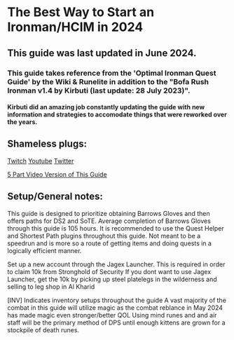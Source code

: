 # The Best Way to Start an Ironman/HCIM in 2024

## This guide was last updated in June 2024.

### This guide takes reference from the 'Optimal Ironman Quest Guide' by the Wiki & Runelite in addition to the "Bofa Rush Ironman v1.4 by Kirbuti (last update: 28 July 2023)". 
####	Kirbuti did an amazing job constantly updating the guide with new information and strategies to accomodate things that were reworked over the years.	


## Shameless plugs:
[Twitch](https://www.twitch.tv/Dunking_Oreos)
[Youtube](https://www.youtube.com/@Dunking_Oreos)
[Twitter](https://www.twitter.com/Dunking_Oreos)

[5 Part Video Version of This Guide](Link)



## Setup/General notes:
This guide is designed to prioritize obtaining Barrows Gloves and then offers paths for DS2 and SoTE.
	Average completion of Barrows Gloves through this guide is 105 hours.
	It is recommended to use the Quest Helper and Shortest Path plugins throughout this guide.
	Not meant to be a speedrun and is more so a route of getting items and doing quests in a logically efficient manner.

Set up a new account through the Jagex Launcher.
	This is required in order to claim 10k from Stronghold of Security
	If you dont want to use Jagex Launcher, get the 10k by picking up steel platelegs in the wilderness and selling to leg shop in Al Kharid


[INV] Indicates inventory setups throughout the guide
	A vast majority of the combat in this guide will utilize magic as the combat reblance in May 2024 has made magic even stronger/better QOL
	Using mind runes and and air staff will be the primary method of DPS until enough kittens are grown for a stockpile of death runes.

